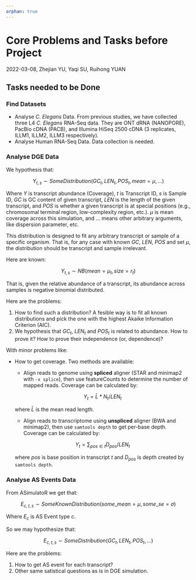 ```yaml
---
orphan: true
---
```


# Core Problems and Tasks before Project

2022-03-08, Zhejian YU, Yaqi SU, Ruihong YUAN

## Tasks needed to be Done

### Find Datasets

- Analyse _C. Elegans_ Data. From previous studies, we have collected three L4 _C. Elegans_ RNA-Seq data. They are ONT dRNA (NANOPORE), PacBio cDNA (PACB), and Illumina HiSeq 2500 cDNA (3 replicates, ILLM1, ILLM2, ILLM3 respectively).
- Analyse Human RNA-Seq Data. Data collection is needed.

### Analyse DGE Data

We hypothesis that:

$$
Y_{t, s} \sim SomeDistribution(GC_{t}, LEN_{t}, POS_{t}, mean = \mu, \ldots)
$$

Where $Y$ is transcript abundance (Coverage), $t$ is Transcript ID, $s$ is Sample ID, $GC$ is GC content of given transcript, $LEN$ is the length of the given transcript, and $POS$ is whether a given transcript is at special positions (e.g., chromosomal terminal region, low-complexity region, etc.). $\mu$ is mean coverage across this simulation, and $\ldots$ means other arbitrary arguments, like dispersion parameter, etc.

This distribution is designed to fit any arbitrary transcript or sample of a specific organism. That is, for any case with known $GC$, $LEN$, $POS$ and set $\mu$, the distribution should be transcript and sample irrelevant.

Here are known:

$$
Y_{t, s} \sim NB(mean = \mu_{t}, size = r_{t})
$$

That is, given the relative abundance of a transcript, its abundance across samples is negative binomial distributed.

Here are the problems:

1. How to find such a distribution? A fesible way is to fit all known distributions and pick the one with the highest Akaike Information Criterion (AIC).
2. We hypothesis that $GC_{t}$, $LEN_{t}$ and $POS_{t}$ is related to abundance. How to prove it? How to prove their independence (or, dependence)?

With minor problems like:

- How to get coverage. Two methods are available:
  - Align reads to genome using **spliced** aligner (STAR and minimap2 with `-x splice`), then use featureCounts to determine the number of mapped reads. Coverage can be calculated by:
  
  $$
  Y_{t} = \bar{L} * N_{t} / LEN_{t}
  $$

  where $\bar{L}$ is the mean read length.
  - Align reads to transcriptome using **unspliced** aligner (BWA and minimap2), then use `samtools depth` to get per-base depth. Coverage can be calculated by:

  $$
  Y_{t} = \sum_{pos \in t} D_{pos} / LEN_{t}
  $$

  where $pos$ is base position in transcript $t$ and $D_{pos}$ is depth created by `samtools depth`.

### Analyse AS Events Data

From ASimulatoR we get that:

$$
E_{c, t, s} \sim SomeKnownDistribution(some\_mean = \mu, some\_se = \sigma)
$$

Where $E_{c}$ is AS Event type $c$.

So we may hypothesize that:

$$
E_{c, t, s} \sim SomeDistribution(GC_{t}, LEN_{t}, POS_{t}, \ldots)
$$

Here are the problems:

1. How to get AS event for each transcript?
2. Other same satistical questions as is in DGE simulation.
